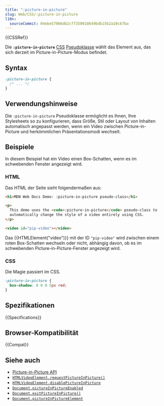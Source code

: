 ```yaml
---
title: ":picture-in-picture"
slug: Web/CSS/:picture-in-picture
l10n:
  sourceCommit: 04ebe57066db2cff350018649bdb15b2a10c67ba
---
```


{{CSSRef}}

Die **`:picture-in-picture`** [CSS](/de/docs/Web/CSS) [Pseudoklasse](/de/docs/Web/CSS/Pseudo-classes) wählt das Element aus, das sich derzeit im Picture-in-Picture-Modus befindet.

## Syntax

```css
:picture-in-picture {
  /* ... */
}
```

## Verwendungshinweise

Die `:picture-in-picture` Pseudoklasse ermöglicht es Ihnen, Ihre Stylesheets so zu konfigurieren, dass Größe, Stil oder Layout von Inhalten automatisch angepasst werden, wenn ein Video zwischen Picture-in-Picture und herkömmlichen Präsentationsmodi wechselt.

## Beispiele

In diesem Beispiel hat ein Video einen Box-Schatten, wenn es im schwebenden Fenster angezeigt wird.

### HTML

Das HTML der Seite sieht folgendermaßen aus:

```html
<h1>MDN Web Docs Demo: :picture-in-picture pseudo-class</h1>

<p>
  This demo uses the <code>:picture-in-picture</code> pseudo-class to
  automatically change the style of a video entirely using CSS.
</p>

<video id="pip-video"></video>
```

Das {{HTMLElement("video")}} mit der ID `"pip-video"` wird zwischen einem roten Box-Schatten wechseln oder nicht, abhängig davon, ob es im schwebenden Picture-in-Picture-Fenster angezeigt wird.

### CSS

Die Magie passiert im CSS.

```css
:picture-in-picture {
  box-shadow: 0 0 0 5px red;
}
```

## Spezifikationen

{{Specifications}}

## Browser-Kompatibilität

{{Compat}}

## Siehe auch

- [Picture-in-Picture API](/de/docs/Web/API/Picture-in-Picture_API)
- [`HTMLVideoElement.requestPictureInPicture()`](/de/docs/Web/API/HTMLVideoElement/requestPictureInPicture)
- [`HTMLVideoElement.disablePictureInPicture`](/de/docs/Web/API/HTMLVideoElement/disablePictureInPicture)
- [`Document.pictureInPictureEnabled`](/de/docs/Web/API/Document/pictureInPictureEnabled)
- [`Document.exitPictureInPicture()`](/de/docs/Web/API/Document/exitPictureInPicture)
- [`Document.pictureInPictureElement`](/de/docs/Web/API/Document/pictureInPictureElement)
